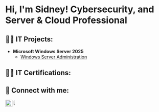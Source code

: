 <h1>Hi, I'm Sidney! Cybersecurity, and Server & Cloud Professional 

<h2>👨‍💻 IT Projects:</h2>

- <b>Microsoft Windows Server 2025</b>
  - [Windows Server Administration](https://github.com/SidneyGrantColeJr/Wiki/blob/main/Windows-Server-2025.md)


<h2>👨‍💻 IT Certifications:</h2>

<h2> 🤳 Connect with me:</h2>
[<img align="left" alt="JoshMadakor | LinkedIn" width="22px" src="https://cdn.jsdelivr.net/npm/simple-icons@v3/icons/linkedin.svg" />

[linkedin]: [https://www.linkedin.com/in/sidney-g-cole-jr/]





